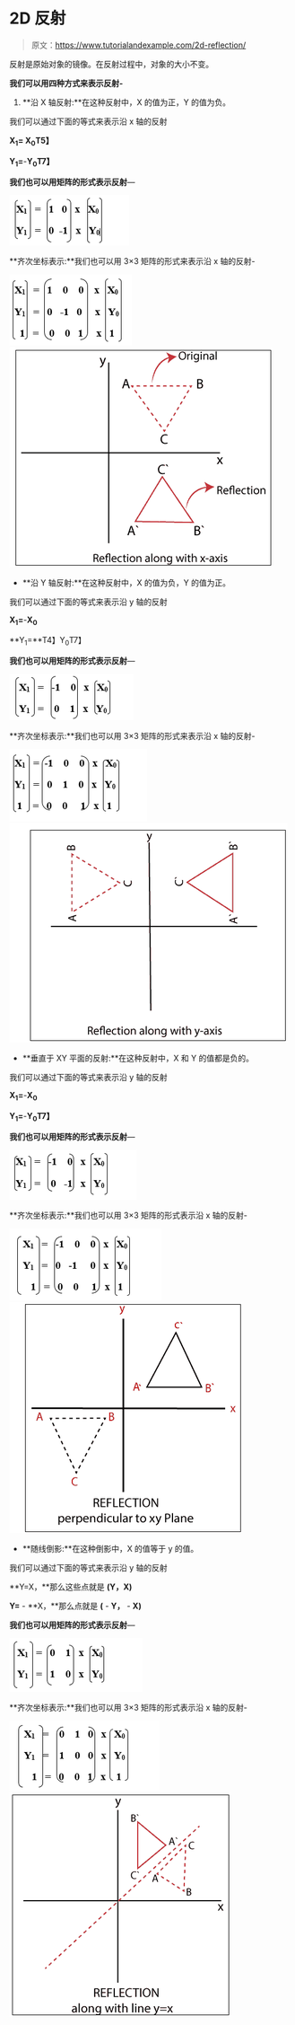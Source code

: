 # 2D 反射

> 原文：<https://www.tutorialandexample.com/2d-reflection/>

反射是原始对象的镜像。在反射过程中，对象的大小不变。

**我们可以用四种方式来表示反射-**

1.  **沿 X 轴反射:**在这种反射中，X 的值为正，Y 的值为负。

我们可以通过下面的等式来表示沿 x 轴的反射

**X<sub>1</sub>= X<sub>0</sub>T5】**

**Y<sub>1</sub>=**-**Y<sub>0</sub>T7】**

**我们也可以用矩阵的形式表示反射**—

![2D Reflection](img/dea1319ba59e65cb97ebe964f45674fb.png)

**齐次坐标表示:**我们也可以用 3×3 矩阵的形式来表示沿 x 轴的反射-

![2D Reflection](img/cb3169619a93fe9843436a7afca40ea7.png) ![2D Reflection](img/4f37df20389ec672e32aec49eabb6862.png)

*   **沿 Y 轴反射:**在这种反射中，X 的值为负，Y 的值为正。

我们可以通过下面的等式来表示沿 y 轴的反射

**X<sub>1</sub>=**-**X<sub>0</sub>**

**Y<sub>1</sub>=**T4】Y<sub>0</sub>T7】

**我们也可以用矩阵的形式表示反射**—

![2D Reflection](img/a065a811649d0012d7af06f800bf2478.png)

**齐次坐标表示:**我们也可以用 3×3 矩阵的形式来表示沿 x 轴的反射-

![2D Reflection](img/13dfecc698776e4c0f1fbfd0ba781ca7.png) ![2D Reflection](img/37e162dad9ba8094eaae74d6b370a23f.png)

*   **垂直于 XY 平面的反射:**在这种反射中，X 和 Y 的值都是负的。

我们可以通过下面的等式来表示沿 y 轴的反射

**X<sub>1</sub>=**-**X<sub>0</sub>**

**Y<sub>1</sub>=**-**Y<sub>0</sub>T7】**

**我们也可以用矩阵的形式表示反射**—

![2D Reflection](img/d2f1a0cd25eff810302409997470b3dc.png)

**齐次坐标表示:**我们也可以用 3×3 矩阵的形式表示沿 x 轴的反射-

![2D Reflection](img/ca5551c1157f9c871d053e9f3d7b8691.png) ![2D Reflection](img/d1926683c897eb0b4e9d3892b8ef147a.png)

*   **随线倒影:**在这种倒影中，X 的值等于 y 的值。

我们可以通过下面的等式来表示沿 y 轴的反射

**Y=X，**那么这些点就是 **(Y，X)**

**Y=** - **X，**那么点就是 **(** - **Y，** - **X)**

**我们也可以用矩阵的形式表示反射**—

![2D Reflection](img/2e908066d52717b3c9ad9b4e581fe03f.png)

**齐次坐标表示:**我们也可以用 3×3 矩阵的形式表示沿 x 轴的反射-

![2D Reflection](img/51957e7bb42426ea147df46a9c6478ff.png) ![2D Reflection](img/ed0ddd4db05b152b6448f42406aa48a1.png)